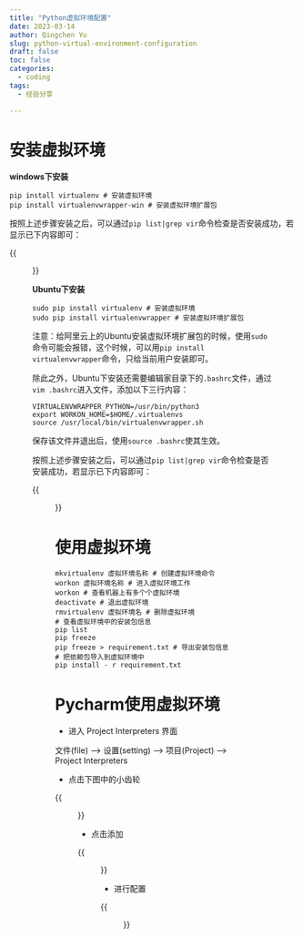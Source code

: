 ```yaml
---
title: "Python虚拟环境配置"
date: 2023-03-14
author: Qingchen Yu
slug: python-virtual-environment-configuration
draft: false
toc: false
categories:
  - coding
tags:
  - 经验分享

---
```


# 安装虚拟环境

**windows下安装**

```
pip install virtualenv # 安装虚拟环境
pip install virtualenvwrapper-win # 安装虚拟环境扩展包
```

按照上述步骤安装之后，可以通过`pip list|grep vir`命令检查是否安装成功，若显示已下内容即可：

{{<figure src="https://zhgyqc.oss-cn-hangzhou.aliyuncs.com/snipaste_20230314_201854.jpg" width="500">}}

**Ubuntu下安装**

```
sudo pip install virtualenv # 安装虚拟环境
sudo pip install virtualenvwrapper # 安装虚拟环境扩展包
```

注意：给阿里云上的Ubuntu安装虚拟环境扩展包的时候，使用`sudo`命令可能会报错，这个时候，可以用`pip install virtualenvwrapper`命令，只给当前用户安装即可。

除此之外，Ubuntu下安装还需要编辑家目录下的`.bashrc`文件，通过`vim .bashrc`进入文件，添加以下三行内容：

```
VIRTUALENVWRAPPER_PYTHON=/usr/bin/python3
export WORKON_HOME=$HOME/.virtualenvs
source /usr/local/bin/virtualenvwrapper.sh
```

保存该文件并退出后，使用`source .bashrc`使其生效。

按照上述步骤安装之后，可以通过`pip list|grep vir`命令检查是否安装成功，若显示已下内容即可：

{{<figure src="https://zhgyqc.oss-cn-hangzhou.aliyuncs.com/snipaste_20230314_201649.jpg" width="500">}}

# 使用虚拟环境

``` 
mkvirtualenv 虚拟环境名称 # 创建虚拟环境命令
workon 虚拟环境名称 # 进入虚拟环境工作
workon # 查看机器上有多个个虚拟环境
deactivate # 退出虚拟环境
rmvirtualenv 虚拟环境名 # 删除虚拟环境
# 查看虚拟环境中的安装包信息
pip list
pip freeze
pip freeze > requirement.txt # 导出安装包信息
# 把依赖包导入到虚拟环境中
pip install - r requirement.txt
```

# Pycharm使用虚拟环境

- 进入 Project Interpreters 界面

文件(file) ——> 设置(setting) ——> 项目(Project) ——> Project Interpreters

- 点击下图中的小齿轮

{{<figure src="https://zhgyqc.oss-cn-hangzhou.aliyuncs.com/snipaste_20230314_205047.jpg" width="600">}}

- 点击添加

{{<figure src="https://zhgyqc.oss-cn-hangzhou.aliyuncs.com/snipaste_20230314_205112.jpg" width="300">}}

- 进行配置

{{<figure src="https://zhgyqc.oss-cn-hangzhou.aliyuncs.com/snipaste_20230314_205300.jpg" width="600">}}
